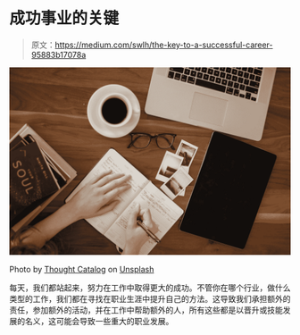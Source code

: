 # 成功事业的关键

> 原文：<https://medium.com/swlh/the-key-to-a-successful-career-95883b17078a>

![](img/d5483842e0e78ababdd8223e080348ec.png)

Photo by [Thought Catalog](https://unsplash.com/@thoughtcatalog?utm_source=medium&utm_medium=referral) on [Unsplash](https://unsplash.com?utm_source=medium&utm_medium=referral)

每天，我们都站起来，努力在工作中取得更大的成功。不管你在哪个行业，做什么类型的工作，我们都在寻找在职业生涯中提升自己的方法。这导致我们承担额外的责任，参加额外的活动，并在工作中帮助额外的人，所有这些都是以晋升或技能发展的名义，这可能会导致一些重大的职业发展。